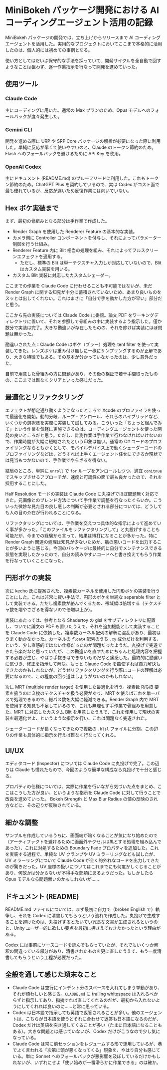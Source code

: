 # MiniBokeh パッケージ開発における AI コーディングエージェント活用の記録

MiniBokeh パッケージの開発では、立ち上げからリリースまで AI コーディングエージェントを活用した。実用的なプロジェクトにおいてここまで本格的に活用したのは、個人的には初めての事例となる。

使い方としてはだいぶ保守的な手法を採っていて、開発サイクルを全自動で回すようなことは狙わず、逐一作業指示を行なって開発を進めていった。

## 使用ツール

### Claude Code

主にコーディングに用いた。通常の Max プランのため、Opus モデルへのフォールバックが度々発生した。

### Gemini CLI

開発を進める際に URP や SRP Core パッケージの解析が必要になった際に利用した。単純に反応が早くて使いやすいのと、Claude のトークン節約のため。Flash へのフォールバックを避けるために API Key を使用。

### OpenAI Codex

主にドキュメント (README.md) のプルーフリードに利用した。これもトークン節約のため。ChatGPT Plus を契約しているので、実は Codex がコスト面で最も優れているが、反応が遅いため反復作業には向いていない。

## Hex ボケ実装まで

まず、最初の骨組みとなる部分は手作業で作成した。

- Render Graph を使用した Renderer Feature の基本的な実装。
- カメラ側に Controller コンポーネントを付与し、それによってパラメーター制御を行う仕組み。
- Renderer Feature 内に Blit 相当の処理を組み、それによってフルスクリーンエフェクトを適用する。
  - ただし、標準の Blit は単一テクスチャ入力しか対応していないので、Blit はカスタム実装を用いる。
- カスタム Blit 実装に対応したカスタムシェーダー。

ここまでの作業を Claude Code に行わせることも不可能ではないが、未だ Render Graph に関する知見が十分に蓄積されていないため、あまり良いものをスッとは出してくれない。これはまさに「自分で手を動かした方が早い」部分だと思う。

ここから先の実装については Claude Code に委譲。論文 PDF をワーキングディレクトリに置いて、それを参照して骨組みの中に実装するよう指示した。僅か数分で実装は完了。大きな勘違いが存在したものの、それを除けば実装にほぼ問題は無かった。

勘違いされた点：Claude Code はボケ（ブラー）処理を tent filter を使って実装してきた。レンズボケは重み付け無しに一様にサンプリングするのが正解であり、大きな特徴でもある。その基本が分かっていなかったのは、少し意外だった。

自前で用意した骨組みの方に問題があり、その後の検証で若干手間取ったものの、ここまでは難なくクリアといった感じだった。

## 最適化とリファクタリング

エフェクトが想定通り動くようになったところで Xcode のプロファイラを使って最適化を開始。動的分岐、ループ・アンロール、それらのハイブリッドなど、いくつかの選択肢を実際に実装して試してみる。こういった「ちょっと組んでみて」という作業を気軽に実施できるのは、コーディングエージェントを使った開発の良いところだと思う。ただし、計測作業は手作業で行わなければいけないので、作業時間が大幅に短縮されたという印象は無い。通常の C# コードのプロファイリングならともかくとして、モバイルデバイス上で動くシェーダーコードのプロファイリングなどは、どうすれば上手くエージェント任せにできるか現状では見当もつかないので、手作業でやらざるを得ない。

結局のところ、単純に `unroll` で `for` ループをアンロールしつつ、適宜 `conitnue` でスキップさせるアプローチが、速度と可読性の面で最も良かったので、それを採用することにした。

Half Resolution モードの実装は Claude Code に丸投げでほぼ問題無く対応できた。元画像とのブレンド方法について手作業で調整を行なったぐらいか。こういった微妙な見た目の良し悪しの判断が必要とされる部分については、どうしても人の目の介在が行われることになる。

リファクタリングについては、手作業を交えつつ具体的な指示によって進めていく事が多かった。「このファイルをリファクタリングして」と丸投げすることも可能だが、今までの経験から言って、結果は博打になることが多かった。特に Render Graph 関連の処理は知見が少ないためか、筋の悪いコードを出力することが多いように感じる。今回のパッケージは最終的に自分でメンテナンスできる状態を実現したかったので、自分の読みやすいコードへと書き換えてもらう作業を行なっていくことになった。

## 円形ボケの実装

次に kecho 氏に提案された、複素数カーネルを使用した円形ボケの実装を行うことにした。これは非常に賢い手法で、円形のボケを単純な separable filter として実装できる。ただし複素数が絡んでくるため、帯域幅は倍増する（テクスチャ数を増やさざるを得ないので倍増以上か）。

実装にあたっては、参考となる Shadertoy の glsl をサブディレクトリに配置し、ついでに論文の PDF も置いたうえで、それを追加機能として実装することを Claude Code に依頼した。複素数カーネル配列の解釈に混乱があり、最初はうまく動かなかった。カーネルの `float4` 配列のうち `.xy` 成分だけを利用する、という、少し直感的ではない仕様だったのが問題だったようだ。丸投げで完遂できたら楽だなと思っていたが、この勘違いを直すためにちゃんと処理内容を把握する必要が生じ、やはり手抜きはできないものだなと痛感した。最終的に勘違いに気づき、修正を指示して解決。もっと Claude Code を酷使すれば自力解決もできたのかもしれないが、どうせリファクタリングを行う際にコードの理解は必要になるので、この程度の回り道はしょうがないのかもしれない。

次に MRT (multiple render target) を使用した最適化を行う。複素数 R/G/B 要素を扱うのに３枚のテクスチャを扱う必要があり、MRT を使えばこれを単一パスで処理できるので、総パス数を大幅に軽減できる。Render Graph 内で MRT を使用する知見も不足しているので、これも無理せず手作業で骨組みを用意した。MRT に対応したカスタム Blit を用意したうえで、これを使用して現状の実装を最適化せよ、というような指示を行い、これは問題なく完遂された。

シェーダーコードが長くなってきたので複数の `.hlsl` ファイルに分割。この辺りの作業も具体的に指示を行えば難なく行なってくれる。

## UI/UX

エディタコード (Inspector) については Claude Code に丸投げで完了。この辺りは Claude も慣れたもので、今回のような簡単な構成なら丸投げで十分と感じる。

プロパティの仕様については、実際に作業を行いながら気づいた点をまとめ、ここはこうした方が良い、というような指示を Claude Code に対して行うことで改良を進めていった。 Bokeh Strength と Max Blur Radius の値の反映のされ方などに、その辺りが反映されている。

## 細かな調整

サンプルを作成しているうちに、画面端が暗くなることが気になり始めたので（アーティファクトを避けるために画面外テクセルは黒とする処理を組み込んであった）、これに対処するための Boundary Fade プロパティを追加した。これを実装する過程で、単純な UV クランプや UV ミラーリングなども試したが、UV ミラーリングについて Claude Code が全く的外れなコードを出力してきたのが驚きだった。UV 座標の扱いについてはこれまでにも何度かしくじることがあり、何故かは分からないが不得手な部類にあるようだった。もしかしたら Opus モデルなら問題無いのかもしれないが……

## ドキュメント (README)

README.md ファイルについては、まず最初に自力で（broken English で）執筆し、それを Codex に清書してもらうという流れで作成した。丸投げで生成することを避けたのは、丸投げするとたいてい冗長な文書が生成されるというのと、Unity ユーザー的に欲しい要点を最初に押さえておきたかったという理由がある。

Codex には事前にソースコードを読んでもらっていたが、それでもいくつか解釈の間違っている部分があり、清書されたものを更に直したうえで、もう一度清書してもらうという工程が必要だった。

## 全般を通して感じた瑣末なこと

- Claude Code は空行にインデント分のスペースを入れてしまう挙動があり、それが煩わしいと感じる。`CLAUDE.md` に trailing whitespace は入れるべからずと指示してあり、指摘すれば直してくれるのだが、最初から入れないようにしてくれれば良いのに……と常に思っている。
- Codex は日本語で指示しても英語で返答されることが多い。他のエージェントは、こちらが日本語を使うとそれに合わせて返答も日本語になるのだが、Codex だけは英語を突き通してくることが多い（たまに日本語になることもある）。大きな問題とは感じていないが、Codex だけがこうなので少し気になっている。
- Claude Code は常に前セッションをレジュームする形で運用しているが、巷でよく言われる「次第に頭が悪くなってくる」現象を、やはり自分も感じている。単に Sonnet へのフォールバックが悪影響を及ぼしているだけかもしれないが、いずれにせよ「使い始めが一番滑らかに作業できる」のは確か。
